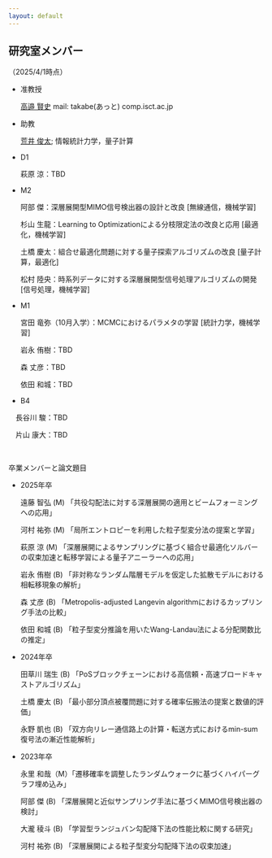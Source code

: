 ```yaml
---
layout: default
---
```


## 研究室メンバー
（2025/4/1時点）

- 准教授　

  [高邉 賢史](./takabe_main.html) mail: takabe(あっと)
  comp.isct.ac.jp

- 助教

  [荒井 俊太](https://shun1521.github.io/); 情報統計力学，量子計算

- D1

  萩原 涼：TBD

- M2

  阿部 傑：深層展開型MIMO信号検出器の設計と改良 [無線通信，機械学習]

  杉山 生龍：Learning to Optimizationによる分枝限定法の改良と応用 [最適化，機械学習]

  土橋 慶太：組合せ最適化問題に対する量子探索アルゴリズムの改良 [量子計算，最適化]

  松村 陸央：時系列データに対する深層展開型信号処理アルゴリズムの開発 [信号処理，機械学習]

- M1

  宮田 竜弥（10月入学）：MCMCにおけるパラメタの学習 [統計力学，機械学習]

  岩永 侑樹：TBD

  森 丈彦：TBD

  依田 和城：TBD

- B4

　長谷川 駿：TBD

　片山 康大：TBD

  <br>

卒業メンバーと論文題目

  - 2025年卒

    遠藤 智弘 (M) 「共役勾配法に対する深層展開の適用とビームフォーミングへの応用」

    河村 祐弥 (M) 「局所エントロピーを利用した粒子型変分法の提案と学習」

    萩原 涼 (M) 「深層展開によるサンプリングに基づく組合せ最適化ソルバーの収束加速と転移学習による量子アニーラーへの応用」

    岩永 侑樹 (B) 「非対称なランダム階層モデルを仮定した拡散モデルにおける相転移現象の解析」

    森 丈彦 (B) 「Metropolis-adjusted Langevin algorithmにおけるカップリング手法の比較」

    依田 和城 (B) 「粒子型変分推論を用いたWang-Landau法による分配関数比の推定」


  - 2024年卒

    田草川 瑞生 (B) 「PoSブロックチェーンにおける高信頼・高速ブロードキャストアルゴリズム」

    土橋 慶太 (B) 「最小部分頂点被覆問題に対する確率伝搬法の提案と数値的評価」

    永野 凱也 (B) 「双方向リレー通信路上の計算・転送方式におけるmin-sum復号法の漸近性能解析」

  - 2023年卒

    永里 和哉（M）「遷移確率を調整したランダムウォークに基づくハイパーグラフ埋め込み」

    阿部 傑 (B) 「深層展開と近似サンプリング手法に基づくMIMO信号検出器の検討」

    大瀧 稜斗 (B) 「学習型ランジュバン勾配降下法の性能比較に関する研究」

    河村 祐弥 (B) 「深層展開による粒子型変分勾配降下法の収束加速」
